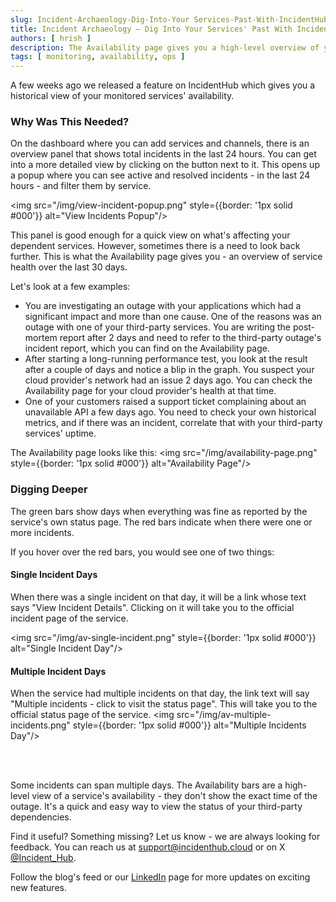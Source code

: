 ```yaml
---
slug: Incident-Archaeology-Dig-Into-Your Services-Past-With-IncidentHubs-Availability-Page
title: Incident Archaeology – Dig Into Your Services' Past With IncidentHub's Availability Page
authors: [ hrish ]
description: The Availability page gives you a high-level overview of your service's health over the last 30 days
tags: [ monitoring, availability, ops ]
---
```


A few weeks ago we released a feature on IncidentHub which gives you a historical view of your monitored services' availability.

### Why Was This Needed?

On the dashboard where you can add services and channels, there is an overview panel that shows total incidents in the
last 24 hours. You can get into a more detailed view by clicking on the button next to it. This opens up a popup where
you can see active and resolved incidents - in the last 24 hours - and filter them by service.

<img src="/img/view-incident-popup.png" style={{border: '1px solid #000'}} alt="View Incidents Popup"/>

This panel is good enough for a quick view on what's affecting your dependent services. However, sometimes there is a 
need to look back further. This is what the Availability page gives you - an overview of service health over the last 30 days.

Let's look at a few examples:

- You are investigating an outage with your applications which had a significant impact and more than one cause. One of the 
reasons was an outage with one of your third-party services. You are writing the post-mortem report after 2 days and need 
to refer to the third-party outage's incident report, which you can find on the Availability page.
- After starting a long-running performance test, you look at the result after a couple of days and notice a blip in the
graph. You suspect your cloud provider's network had an issue 2 days ago. You can check the Availability page for your
cloud provider's health at that time.
- One of your customers raised a support ticket complaining about an unavailable API a few days ago. You need to 
check your own historical metrics, and if there was an incident, correlate that with your third-party services' uptime.

The Availability page looks like this:
<img src="/img/availability-page.png" style={{border: '1px solid #000'}} alt="Availability Page"/>

### Digging Deeper
The green bars show days when everything was fine as reported by the service's own status page. 
The red bars indicate when there were one or more incidents.

If you hover over the red bars, you would see one of two things:

#### Single Incident Days
When there was a single incident on that day, it will be a link whose text says "View Incident Details". 
Clicking on it will take you to the official incident page of the service. 

<img src="/img/av-single-incident.png" style={{border: '1px solid #000'}} alt="Single Incident Day"/>

#### Multiple Incident Days
When the service had multiple incidents on that day, the link text will say 
"Multiple incidents - click to visit the status page". This will take you to the official status page of the service. 
<img src="/img/av-multiple-incidents.png" style={{border: '1px solid #000'}} alt="Multiple Incidents Day"/>

<br/>
<br/>

Some incidents can span multiple days. The Availability bars are a high-level view of a service's availability -
they don't show the exact time of the outage. It's a quick and easy way to view the status of your third-party dependencies.

Find it useful? Something missing? Let us know - we are always looking for feedback. You can reach us at 
support@incidenthub.cloud or on X [@Incident_Hub](https://x.com/incident_hub).

Follow the blog's feed or our [LinkedIn](https://www.linkedin.com/company/incidenthub/) page for more updates on
exciting new features.
